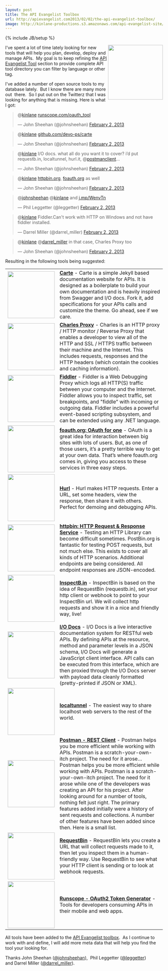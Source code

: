 ```yaml
---
layout: post
title: The API Evangelist Toolbox
url: http://apievangelist.com2013/02/02/the-api-evangelist-toolbox/
image: http://kinlane-productions.s3.amazonaws.com/api-evangelist-site/blog/toolbox.jpg
---
```

{% include JB/setup %}<p>
     <img src="https://s3.amazonaws.com/kinlane-productions/api-evangelist/api-tools/toolbox.jpg"  width="175" align="right" />
</p>
<p>
     I've spent a lot of time lately looking for new tools that will help you plan, develop, deploy and manage APIs.  My goal is to keep refining the <a href="/apitools/">API Evangelist Tool</a> section to provide complete API tool directory you can filter by language or other tag.  
</p>
<p>
     I've added a number of open source tools to my database lately.  But I know there are many more out  there.  So I put out on the Twitterz that I was looking for anything that is missing. Here is what I got:
</p>
<blockquote class="twitter-tweet">
     <p>
          @<a href="https://twitter.com/kinlane">kinlane</a> <a title="http://runscope.com/oauth_tool" href="http://t.co/Wwk1Tzus">runscope.com/oauth_tool</a>
     </p>— John Sheehan (@johnsheehan) <a href="https://twitter.com/johnsheehan/status/297837952980090881">February 2, 2013</a>
</blockquote>
<blockquote class="twitter-tweet">
     <p>
          @<a href="https://twitter.com/kinlane">kinlane</a> <a title="https://github.com/devo-ps/carte" href="https://t.co/ByyitCE8">github.com/devo-ps/carte</a>
     </p>— John Sheehan (@johnsheehan) <a href="https://twitter.com/johnsheehan/status/297838071062331392">February 2, 2013</a>
</blockquote>
<blockquote class="twitter-tweet">
     <p>
          @<a href="https://twitter.com/kinlane">kinlane</a> I/O docs. what all do you want it to cover? i’d put requestb.in, localtunnel, hurl.it, @<a href="https://twitter.com/postmanclient">postmanclient</a>...
     </p>— John Sheehan (@johnsheehan) <a href="https://twitter.com/johnsheehan/status/297839139041202176">February 2, 2013</a>
</blockquote>
<blockquote class="twitter-tweet">
     <p>
          @<a href="https://twitter.com/kinlane">kinlane</a> <a title="http://httpbin.org" href="http://t.co/kLPvwHWm">httpbin.org</a>, <a title="http://foauth.org" href="http://t.co/XnKkB8rB">foauth.org</a> as well
     </p>— John Sheehan (@johnsheehan) <a href="https://twitter.com/johnsheehan/status/297839175711981568">February 2, 2013</a>
</blockquote>
<blockquote class="twitter-tweet">
     <p>
          @<a href="https://twitter.com/johnsheehan">johnsheehan</a> @<a href="https://twitter.com/kinlane">kinlane</a> and <a title="http://j.mp/WenvTn" href="http://t.co/q4gdDwZx">j.mp/WenvTn</a>
     </p>— Phil Leggetter (@leggetter) <a href="https://twitter.com/leggetter/status/297840321310646272">February 2, 2013</a>
</blockquote>
<blockquote class="twitter-tweet">
     <p>
          @<a href="https://twitter.com/kinlane">kinlane</a> Fiddler.Can't work with HTTP on Windows and not have fiddler installed.
     </p>— Darrel Miller (@darrel_miller) <a href="https://twitter.com/darrel_miller/status/297842539019513856">February 2, 2013</a>
</blockquote>
<blockquote class="twitter-tweet">
     <p>
          @<a href="https://twitter.com/kinlane">kinlane</a> @<a href="https://twitter.com/darrel_miller">darrel_miller</a> in that case, Charles Proxy too
     </p>— John Sheehan (@johnsheehan) <a href="https://twitter.com/johnsheehan/status/297847719693803521">February 2, 2013</a>
</blockquote>
<p>
     Resulting in the following tools being suggested:
</p>
<table cellspacing="5" cellpadding="5" width="90%">
     <tbody>
          <tr>
               <td width="150">
                    <a href="https://github.com/devo-ps/carte"><img src="https://s3.amazonaws.com/kinlane-productions/api-evangelist/api-tools/Carte-Logo.png"  width="150" /></a>
               </td>
               <td>
                    <strong><a href="https://github.com/devo-ps/carte">Carte</a></strong> - Carte is a simple Jekyll based documentation website for APIs. It is designed as a boilerplate to build your own documentation and is heavily inspired from Swagger and I/O docs. Fork it, add specifications for your APIs calls and customize the theme. Go ahead, see if we care.
               </td>
          </tr>
          <tr>
               <td width="150">
                    <a href="http://www.charlesproxy.com/"><img src="https://s3.amazonaws.com/kinlane-productions/api-evangelist/api-tools/Charles-Proxy-Logo.png"  width="150" /></a>
               </td>
               <td>
                    <strong><a href="http://www.charlesproxy.com/">Charles Proxy</a></strong> - Charles is an HTTP proxy / HTTP monitor / Reverse Proxy that enables a developer to view all of the HTTP and SSL / HTTPS traffic between their machine and the Internet. This includes requests, responses and the HTTP headers (which contain the cookies and caching information).
               </td>
          </tr>
          <tr>
               <td width="150">
                    <a href="http://www.fiddler2.com/fiddler2/"><img src="https://s3.amazonaws.com/kinlane-productions/api-evangelist/api-tools/fiddler-logo.png"  width="150" /></a>
               </td>
               <td>
                    <strong><a href="http://www.fiddler2.com/fiddler2/">Fiddler</a></strong> - Fiddler is a Web Debugging Proxy which logs all HTTP(S) traffic between your computer and the Internet. Fiddler allows you to inspect traffic, set breakpoints, and "fiddle" with incoming or outgoing data. Fiddler includes a powerful event-based scripting subsystem, and can be extended using any .NET language.
               </td>
          </tr>
          <tr>
               <td width="150">
                    <a href="http://foauth.org"><img src="https://s3.amazonaws.com/kinlane-productions/api-evangelist/api-tools/foauth-logo.png"  width="150" /></a>
               </td>
               <td>
                    <strong><a href="http://foauth.org">foauth.org: OAuth for one</a></strong> - OAuth is a great idea for interaction between big sites with lots of users. But, as one of those users, it’s a pretty terrible way to get at your own data. That’s where foauth.org comes in, giving you access to these services in three easy steps.
               </td>
          </tr>
          <tr>
               <td width="150">
                    <a href="http://www.hurl.it/"><img src="https://s3.amazonaws.com/kinlane-productions/api-evangelist/api-tools/hurl-logo.png"  width="150" /></a>
               </td>
               <td>
                    <strong><a href="http://www.hurl.it/">Hurl</a></strong> - Hurl makes HTTP requests. Enter a URL, set some headers, view the response, then share it with others. Perfect for demoing and debugging APIs.
               </td>
          </tr>
          <tr>
               <td width="150">
                    <a href="http://httpbin.org"><img src="https://s3.amazonaws.com/kinlane-productions/api-evangelist/api-tools/httpbin-logo.png"  width="150" /></a>
               </td>
               <td>
                    <strong><a href="http://httpbin.org">httpbin: HTTP Request &amp; Response Service</a></strong> - Testing an HTTP Library can become difficult sometimes. PostBin.org is fantastic for testing POST requests, but not much else. This exists to cover all kinds of HTTP scenarios. Additional endpoints are being considered. All endpoint responses are JSON-encoded.
               </td>
          </tr>
          <tr>
               <td width="150">
                    <a href="http://inspectb.in/"><img src="https://s3.amazonaws.com/kinlane-productions/api-evangelist/api-tools/inspectb-in-logo.png"  width="150" /></a>
               </td>
               <td>
                    <strong><a href="http://inspectb.in/">InspectB.in</a></strong> - InspectBin is based on the idea of RequestBin (requestb.in), set your http client or webhook to point to your InspectBin url. We will collect http requests and show it in a nice and friendly way, live!
               </td>
          </tr>
          <tr>
               <td width="150">
                    <a href="https://github.com/mashery/iodocs"><img src="https://s3.amazonaws.com/kinlane-productions/api-evangelist/api-tools/io-docs-logo.jpg"  width="150" /></a>
               </td>
               <td>
                    <strong><a href="https://github.com/mashery/iodocs">I/O Docs</a></strong> - I/O Docs is a live interactive documentation system for RESTful web APIs. By defining APIs at the resource, method and parameter levels in a JSON schema, I/O Docs will generate a JavaScript client interface. API calls can be executed from this interface, which are then proxied through the I/O Docs server with payload data cleanly formatted (pretty-printed if JSON or XML).
               </td>
          </tr>
          <tr>
               <td width="150">
                    <a href="http://progrium.com/localtunnel/"><img src="https://s3.amazonaws.com/kinlane-productions/api-evangelist/api-tools/localtunnel-logo.png"  width="150" /></a>
               </td>
               <td>
                    <strong><a href="http://progrium.com/localtunnel/">localtunnel</a></strong> - The easiest way to share localhost web servers to the rest of the world.
               </td>
          </tr>
          <tr>
               <td width="150">
                    <a href="https://chrome.google.com/webstore/detail/postman-rest-client/fdmmgilgnpjigdojojpjoooidkmcomcm"><img src="https://s3.amazonaws.com/kinlane-productions/api-evangelist/api-tools/postman-rest-client-logo.png"  width="150" /></a>
               </td>
               <td>
                    <strong><a href="https://chrome.google.com/webstore/detail/postman-rest-client/fdmmgilgnpjigdojojpjoooidkmcomcm">Postman - REST Client</a></strong> - Postman helps you be more efficient while working with APIs. Postman is a scratch-your-own-itch project. The need for it arose… Postman helps you be more efficient while working with APIs. Postman is a scratch-your-own-itch project. The need for it arose while one of the developers was creating an API for his project. After looking around for a number of tools, nothing felt just right. The primary features added initially were a history of sent requests and collections. A number of other features have been added since then. Here is a small list.
               </td>
          </tr>
          <tr>
               <td width="150">
                    <a href="http://requestb.in/"><img src="https://s3.amazonaws.com/kinlane-productions/api-evangelist/api-tools/requestbin-logo.png"  width="150" /></a>
               </td>
               <td>
                    <strong><a href="http://requestb.in/">RequestBin</a></strong> - RequestBin lets you create a URL that will collect requests made to it, then let you inspect them in a human-friendly way. Use RequestBin to see what your HTTP client is sending or to look at webhook requests.
               </td>
          </tr>
          <tr>
               <td width="150">
                    <a href="ttps://www.runscope.com/oauth_tool"><img src="https://s3.amazonaws.com/kinlane-productions/api-evangelist/api-tools/runscope-logo.png"  width="150" /></a>
               </td>
               <td>
                    <strong><a href="ttps://www.runscope.com/oauth_tool">Runscope - OAuth2 Token Generator</a></strong> - Tools for developers consuming APIs in their mobile and web apps.
               </td>
          </tr>
     </tbody>
</table>
<p>
     All tools have been added to the <a href="/apitools/">API Evangelist toolbox</a>.  As I continue to work with and define, I will add more meta data that will help you find the tool your looking for. 
</p>
<p>
     Thanks John Sheehan (<a href="https://twitter.com/johnsheehan">@johnsheehan</a>),  Phil Leggetter (<a href="https://twitter.com/leggetter">@leggetter</a>) and Darrel Miller (<a href="https://twitter.com/darrel_miller">@darrel_miller</a>). 
</p>
